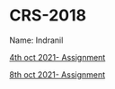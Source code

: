 # CRS-2018

Name: Indranil

[4th oct 2021- Assignment](./5thoct2021-Assg.pdf)

[8th oct 2021- Assignment](./8thoct2021-assg.pdf)
